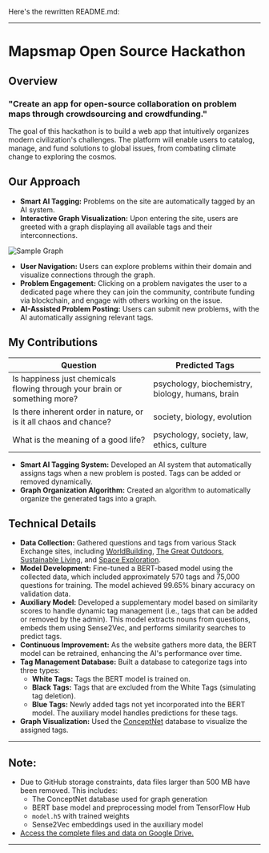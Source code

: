 Here's the rewritten README.md:

---

# Mapsmap Open Source Hackathon

## Overview

### "Create an app for open-source collaboration on problem maps through crowdsourcing and crowdfunding."

The goal of this hackathon is to build a web app that intuitively organizes modern civilization's challenges. The platform will enable users to catalog, manage, and fund solutions to global issues, from combating climate change to exploring the cosmos.

## Our Approach

* **Smart AI Tagging:** Problems on the site are automatically tagged by an AI system.
* **Interactive Graph Visualization:** Upon entering the site, users are greeted with a graph displaying all available tags and their interconnections.

 ![Sample Graph](https://user-images.githubusercontent.com/76562393/165536063-59029937-d666-428f-b282-9f071dca72ff.png)

* **User Navigation:** Users can explore problems within their domain and visualize connections through the graph.
* **Problem Engagement:** Clicking on a problem navigates the user to a dedicated page where they can join the community, contribute funding via blockchain, and engage with others working on the issue.
* **AI-Assisted Problem Posting:** Users can submit new problems, with the AI automatically assigning relevant tags.

## My Contributions

| Question     | Predicted Tags |
|--------------|----------------|
|Is happiness just chemicals flowing through your brain or something more? | psychology, biochemistry, biology, humans, brain |
|Is there inherent order in nature, or is it all chaos and chance? | society, biology, evolution |
|What is the meaning of a good life? | psychology, society, law, ethics, culture |

* **Smart AI Tagging System:** Developed an AI system that automatically assigns tags when a new problem is posted. Tags can be added or removed dynamically.
* **Graph Organization Algorithm:** Created an algorithm to automatically organize the generated tags into a graph.

## Technical Details

* **Data Collection:** Gathered questions and tags from various Stack Exchange sites, including [WorldBuilding](https://worldbuilding.stackexchange.com/), [The Great Outdoors](https://outdoors.stackexchange.com/), [Sustainable Living](https://sustainability.stackexchange.com/), and [Space Exploration](https://space.stackexchange.com/).
* **Model Development:** Fine-tuned a BERT-based model using the collected data, which included approximately 570 tags and 75,000 questions for training. The model achieved 99.65% binary accuracy on validation data.
* **Auxiliary Model:** Developed a supplementary model based on similarity scores to handle dynamic tag management (i.e., tags that can be added or removed by the admin). This model extracts nouns from questions, embeds them using Sense2Vec, and performs similarity searches to predict tags.
* **Continuous Improvement:** As the website gathers more data, the BERT model can be retrained, enhancing the AI's performance over time.
* **Tag Management Database:** Built a database to categorize tags into three types:
	* **White Tags:** Tags the BERT model is trained on.
	* **Black Tags:** Tags that are excluded from the White Tags (simulating tag deletion).
	* **Blue Tags:** Newly added tags not yet incorporated into the BERT model. The auxiliary model handles predictions for these tags.
* **Graph Visualization:** Used the [ConceptNet](https://conceptnet.io/) database to visualize the assigned tags.

---

## Note:
* Due to GitHub storage constraints, data files larger than 500 MB have been removed. This includes:
	* The ConceptNet database used for graph generation
	* BERT base model and preprocessing model from TensorFlow Hub
	* `model.h5` with trained weights
	* Sense2Vec embeddings used in the auxiliary model
* [Access the complete files and data on Google Drive.](https://drive.google.com/drive/folders/1ADNcsjubNEMmTAziCumB7cuat1MobSXz?usp=sharing)

---
